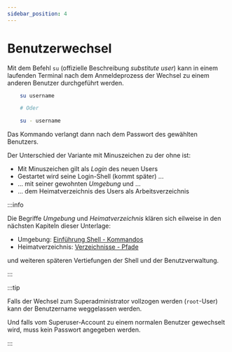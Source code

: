 ```yaml
---
sidebar_position: 4
---
```


# Benutzerwechsel

Mit dem Befehl `su` (offizielle Beschreibung *substitute user*) kann in einem laufenden
Terminal nach dem Anmeldeprozess der Wechsel zu einem anderen Benutzer durchgeführt werden.

```bash
    su username

    # Oder

    su - username
```

Das Kommando verlangt dann nach dem Passwort des gewählten Benutzers.

Der Unterschied der Variante mit Minuszeichen zu der ohne ist:

- Mit Minuszeichen gilt als *Login* des neuen Users
- Gestartet wird seine Login-Shell (kommt später) ...
- ... mit seiner gewohnten *Umgebung* und ...
- ... dem Heimatverzeichnis des Users als Arbeitsverzeichnis

:::info

Die Begriffe *Umgebung* und *Heimatverzeichnis* klären sich eilweise in den nächsten Kapiteln
dieser Unterlage:

- Umgebung: [Einführung Shell - Kommandos](../shell-intro/commands)
- Heimatverzeichnis: [Verzeichnisse - Pfade](../directories/paths)

und weiteren späteren Vertiefungen der Shell und der Benutzverwaltung.

:::

:::tip

Falls der Wechsel zum Superadministrator vollzogen werden (`root`-User) kann der Benutzername
weggelassen werden.

Und falls vom Superuser-Account zu einem normalen Benutzer gewechselt wird, muss kein Passwort
angegeben werden.

:::